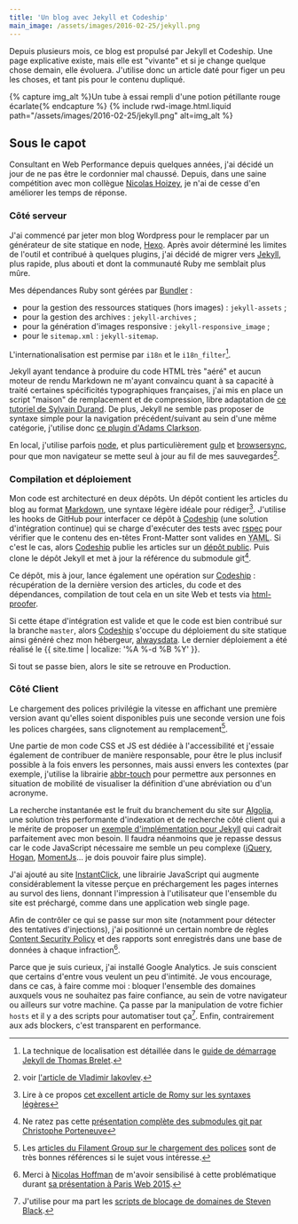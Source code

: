 ```yaml
---
title: 'Un blog avec Jekyll et Codeship'
main_image: /assets/images/2016-02-25/jekyll.png
---
```


Depuis plusieurs mois, ce blog est propulsé par Jekyll et Codeship. Une page
explicative existe, mais elle est "vivante" et si je change quelque chose
demain, elle évoluera. J'utilise donc un article daté pour figer un peu les
choses, et tant pis pour le contenu dupliqué.

<!-- more -->

{% capture img_alt %}Un tube à essai rempli d'une potion pétillante rouge
écarlate{% endcapture %} {% include rwd-image.html.liquid
path="/assets/images/2016-02-25/jekyll.png"
alt=img_alt
%}

## Sous le capot

Consultant en Web Performance depuis quelques années, j'ai décidé un jour de ne
pas être le cordonnier mal chaussé. Depuis, dans une saine compétition avec mon
collègue [Nicolas Hoizey](http://nicolas-hoizey.com/), je n'ai de cesse d'en
améliorer les temps de réponse.

### Côté serveur

J'ai commencé par jeter mon blog Wordpress pour le remplacer par un générateur
de site statique en <span lang="en">node</span>,
[Hexo](https://github.com/hexojs/hexo). Après avoir déterminé les limites de
l'outil et contribué à quelques <span lang="en">plugins</span>, j'ai décidé de
migrer vers [Jekyll](https://jekyllrb.com/), plus rapide, plus abouti et dont la
communauté Ruby me semblait plus mûre.

Mes dépendances Ruby sont gérées par [Bundler](http://bundler.io/) :

-   pour la gestion des ressources statiques (hors images) : `jekyll-assets` ;
-   pour la gestion des archives : `jekyll-archives` ;
-   pour la génération d'images <span lang="en">responsive</span> :
    `jekyll-responsive_image` ;
-   pour le `sitemap.xml` : `jekyll-sitemap`.

L'internationalisation est permise par `i18n` et le `i18n_filter`[^2].

[^2]:
    La technique de localisation est détaillée dans le
    [guide de démarrage Jekyll de Thomas Brelet](http://www.toam.fr/20-05-2013-guide-demarrage-jekyll/#localiser-jekyll).

Jekyll ayant tendance à produire du code HTML très "aéré" et aucun moteur de
rendu Markdown ne m'ayant convaincu quant à sa capacité à traité certaines
spécificités typographiques françaises, j'ai mis en place un script "maison" de
remplacement et de compression, libre adaptation de
[ce tutoriel de Sylvain Durand](https://www.sylvaindurand.org/ameliorer-la-typographie-avec-jekyll/ 'Améliorer la typographie avec Jekyll').
De plus, Jekyll ne semble pas proposer de syntaxe simple pour la navigation
précédent/suivant au sein d'une même catégorie, j'utilise donc
[ce plugin d'Adams Clarkson](http://ajclarkson.co.uk/blog/jekyll-category-post-navigation/ 'Jekyll Post Navigation Within a Category').

En local, j'utilise parfois [node](https://nodejs.org/), et plus
particulièrement [gulp](http://gulpjs.com/) et
[browsersync](http://www.browsersync.io/), pour que mon navigateur se mette seul
à jour au fil de mes sauvegardes[^5].

[^5]:
    voir
    [l'article de Vladimir Iakovlev](https://nvbn.github.io/2015/06/19/jekyll-browsersync/ 'Add live reloading to Jekyll with Gulp and Browsersync').

### Compilation et déploiement

Mon code est architecturé en deux dépôts. Un dépôt contient les articles du blog
au format [Markdown](https://fr.wikipedia.org/wiki/Markdown), une syntaxe légère
idéale pour rédiger[^3]. J'utilise les <span lang="en">hooks</span> de GitHub
pour interfacer ce dépôt à [Codeship](https://codeship.com/) (une solution
d'intégration continue) qui se charge d'exécuter des tests avec
[rspec](http://rspec.info/) pour vérifier que le contenu des en-têtes
Front-Matter sont valides en
<abbr lang="en" title="YAML Ain't Markup Language">YAML</abbr>. Si c'est le cas,
alors [Codeship](https://codeship.com/) publie les articles sur un
[dépôt public](https://github.com/borisschapira/blog). Puis clone le dépôt
Jekyll et met à jour la référence du <span lang="en">submodule</span> git[^4].

Ce dépôt, mis à jour, lance également une opération sur
[Codeship](https://codeship.com/) : récupération de la dernière version des
articles, du code et des dépendances, compilation de tout cela en un site Web et
tests via [html-proofer](https://github.com/gjtorikian/html-proofer).

Si cette étape d'intégration est valide et que le code est bien contribué sur la
branche `master`, alors [Codeship](https://codeship.com/) s'occupe du
déploiement du site statique ainsi généré chez mon hébergeur,
<a href="https://www.alwaysdata.com/">alwaysdata</a>. Le dernier déploiement a
été réalisé le {{ site.time | localize: '%A %-d %B %Y' }}.

[^3]:
    Lire à ce propos
    [cet excellent article de Romy sur les syntaxes légères](http://romy.tetue.net/syntaxes-legeres-pour-rediger)

[^4]:
    Ne ratez pas cette
    [présentation complète des submodules git par Christophe Porteneuve](http://www.git-attitude.fr/2014/12/31/git-submodules/)

Si tout se passe bien, alors le site se retrouve en Production.

### Côté Client

Le chargement des polices privilégie la vitesse en affichant une première
version avant qu'elles soient disponibles puis une seconde version une fois les
polices chargées, sans clignotement au remplacement[^font].

[^font]:
    Les
    [articles du Filament Group sur le chargement des polices](https://www.filamentgroup.com/lab/font-events.html)
    sont de très bonnes références si le sujet vous intéresse.

Une partie de mon code CSS et JS est dédiée à l'accessibilité et j'essaie
également de contribuer de manière responsable, pour être le plus inclusif
possible à la fois envers les personnes, mais aussi envers les contextes (par
exemple, j'utilise la librairie
[abbr-touch](http://www.growingwiththeweb.com/2014/09/making-abbr-elements-touch-accessible.html)
pour permettre aux personnes en situation de mobilité de visualiser la
définition d'une abréviation ou d'un acronyme.

La recherche instantanée est le fruit du branchement du site sur
[Algolia](https://www.algolia.com/), une solution très performante d'indexation
et de recherche côté client qui a le mérite de proposer un
[exemple d'implémentation pour Jekyll](https://blog.algolia.com/instant-search-blog-documentation-jekyll-plugin/ 'Add instant search to your blog or documentation using our Jekyll plugin')
qui cadrait parfaitement avec mon besoin. Il faudra néanmoins que je repasse
dessus car le code JavaScript nécessaire me semble un peu complexe
([jQuery](https://jquery.com/), [Hogan](http://twitter.github.io/hogan.js/),
[MomentJs](http://momentjs.com/)… je dois pouvoir faire plus simple).

J'ai ajouté au site [InstantClick](http://instantclick.io/), une librairie
JavaScript qui augmente considérablement la vitesse perçue en préchargement les
pages internes au survol des liens, donnant l'impression à l'utilisateur que
l'ensemble du site est préchargé, comme dans une application web
<span lang="en">single page</span>.

Afin de contrôler ce qui se passe sur mon site (notamment pour détecter des
tentatives d'injections), j'ai positionné un certain nombre de règles
[Content Security Policy](https://developer.mozilla.org/fr/docs/S%C3%A9curit%C3%A9/CSP)
et des rapports sont enregistrés dans une base de données à chaque
infraction[^7].

[^7]:
    Merci à [Nicolas Hoffman](https://twitter.com/Nico3333fr) de m'avoir
    sensibilisé à cette problématique durant
    [sa présentation à Paris Web 2015](http://www.nicolas-hoffmann.net/content-security-policy-parisweb-2015/ 'CSP: Content Security Policy').

Parce que je suis curieux, j'ai installé Google Analytics. Je suis conscient que
certains d'entre vous veulent un peu d'intimité. Je vous encourage, dans ce cas,
à faire comme moi : bloquer l'ensemble des domaines auxquels vous ne souhaitez
pas faire confiance, au sein de votre navigateur ou ailleurs sur votre machine.
Ça passe par la manipulation de votre fichier `hosts` et il y a des scripts pour
automatiser tout ça[^6]. Enfin, contrairement aux <span lang="en">ads
blockers</span>, c'est transparent en performance.

[^6]:
    J'utilise pour ma part les
    [scripts de blocage de domaines de Steven Black](https://github.com/StevenBlack/hosts).

